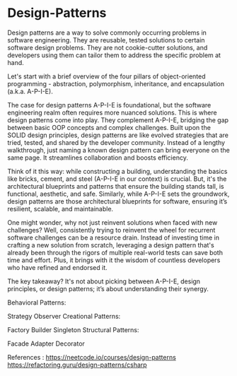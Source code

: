 # Design-Patterns

Design patterns are a way to solve commonly occurring problems in software engineering. They are reusable, tested solutions to certain software design problems. They are not cookie-cutter solutions, and developers using them can tailor them to address the specific problem at hand.

Let's start with a brief overview of the four pillars of object-oriented programming - abstraction, polymorphism, inheritance, and encapsulation (a.k.a. A-P-I-E).

The case for design patterns
A-P-I-E is foundational, but the software engineering realm often requires more nuanced solutions. This is where design patterns come into play. They complement A-P-I-E, bridging the gap between basic OOP concepts and complex challenges. Built upon the SOLID design principles, design patterns are like evolved strategies that are tried, tested, and shared by the developer community. Instead of a lengthy walkthrough, just naming a known design pattern can bring everyone on the same page. It streamlines collaboration and boosts efficiency.

Think of it this way: while constructing a building, understanding the basics like bricks, cement, and steel (A-P-I-E in our context) is crucial. But, it's the architectural blueprints and patterns that ensure the building stands tall, is functional, aesthetic, and safe. Similarly, while A-P-I-E sets the groundwork, design patterns are those architectural blueprints for software, ensuring it’s resilient, scalable, and maintainable.

One might wonder, why not just reinvent solutions when faced with new challenges? Well, consistently trying to reinvent the wheel for recurrent software challenges can be a resource drain. Instead of investing time in crafting a new solution from scratch, leveraging a design pattern that's already been through the rigors of multiple real-world tests can save both time and effort. Plus, it brings with it the wisdom of countless developers who have refined and endorsed it.

The key takeaway? It's not about picking between A-P-I-E, design principles, or design patterns; it’s about understanding their synergy.

Behavioral Patterns:

Strategy
Observer
Creational Patterns:

Factory
Builder
Singleton
Structural Patterns:

Facade
Adapter
Decorator


References : 
https://neetcode.io/courses/design-patterns
https://refactoring.guru/design-patterns/csharp